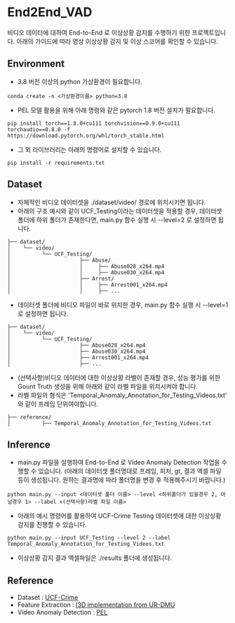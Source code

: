 # End2End_VAD
비디오 데이터에 대하여 End-to-End 로 이상상황 감지를 수행하기 위한 프로젝트입니다.
아래의 가이드에 따라 영상 이상상황 감지 및 이상 스코어를 확인할 수 있습니다.

## Environment
- 3.8 버전 이상의 python 가상환경이 필요합니다.
```
conda create -n <가상환경이름> python=3.8
```
- PEL 모델 활용을 위해 아래 명령와 같은 pytorch 1.8 버전 설치가 필요합니다.
```
pip install torch==1.8.0+cu111 torchvision==0.9.0+cu111 torchaudio==0.8.0 -f https://download.pytorch.org/whl/torch_stable.html
```
- 그 외 라이브러리는 아래의 명령어로 설치할 수 있습니다.
```
pip install -r requirements.txt
```

## Dataset
- 자체적인 비디오 데이터셋을 ./dataset/video/ 경로에 위치시키면 됩니다.
- 아래의 구조 예시와 같이 UCF_Testing이라는 데이터셋을 적용할 경우, 데이터셋 폴더에 하위 폴더가 존재한다면, main.py 함수 실행 시 --level=2 로 설정하면 됩니다.
```
├── dataset/
│    └── video/
│          └── UCF_Testing/
│                      ├── Abuse/
│                      │     ├── Abuse028_x264.mp4
│                      │     ├── Abuse030_x264.mp4
│                      ├── Arrest/
│                      │     ├── Arrest001_x264.mp4
│                      │     ├── ...

```

- 데이터셋 폴더에 비디오 파일이 바로 위치한 경우, main.py 함수 실행 시 --level=1 로 설정하면 됩니다.
```
├── dataset/
│    └── video/
│          └── UCF_Testing/
│                      ├── Abuse028_x264.mp4
│                      ├── Abuse030_x264.mp4
│                      ├── Arrest001_x264.mp4
│                      ├── ...
```
- (선택사항)비디오 데이터에 대한 이상상황 라벨이 존재할 경우, 성능 평가를 위한 Gount Truth 생성을 위해 아래와 같이 라벨 파일을 위치시켜야 합니다. 
- 라벨 파일의 형식은 'Temporal_Anomaly_Annotation_for_Testing_Videos.txt' 와 같이 프레임 단위여야합니다.
```
├── reference/
│          ├── Temporal_Anomaly_Annotation_for_Testing_Videos.txt
```

## Inference
- main.py 파일을 실행하여 End-to-End 로 Video Anomaly Detection 작업을 수행할 수 있습니다.
(아래의 데이터셋 폴더명대로 프레임, 피처, gt, 결과 엑셀 파일 등이 생성됩니다. 원하는 결과명에 따라 폴더명을 변경 후 적용해주시기 바랍니다.)
```
python main.py --input <데이터셋 폴더 이름> --level <하위폴더가 있을경우 2, 아닐경우 1> --label <(선택사항)라벨 파일 이름>
```
- 아래의 예시 명령어를 활용하여 UCF-Crime Testing 데이터셋에 대한 이상상황 감지를 진행할 수 있습니다.
```
python main.py --input UCF_Testing --level 2 --label Temporal_Anomaly_Annotation_for_Testing_Videos.txt
```
- 이상상황 감지 결과 엑셀파일은 ./results 폴더에 생성됩니다.

## Reference
- Dataset : [UCF-Crime](https://www.crcv.ucf.edu/research/real-world-anomaly-detection-in-surveillance-videos/)
- Feature Extraction : [I3D implementation from UR-DMU](https://github.com/henrryzh1/UR-DMU/tree/master/feature_extract)
- Video Anomaly Detection : [PEL](https://github.com/yujiangpu20/pel4vad)
